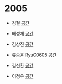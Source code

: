 # 2005

- 김철 [](https://github.com/)
[공간](https://github.com/StudyFork/GoogryAndroidArchitectureStudy/tree/master/2005/)

- 배성재 [](https://github.com/)
[공간](https://github.com/StudyFork/GoogryAndroidArchitectureStudy/tree/master/2005/)

- 김상진 [](https://github.com/)
[공간](https://github.com/StudyFork/GoogryAndroidArchitectureStudy/tree/master/2005/)

- 류승윤 [RyuC0605](https://github.com/RyuC0605/)
[공간](https://github.com/StudyFork/GoogryAndroidArchitectureStudy/tree/master/2005/RyuC0605)

- 김신환 [](https://github.com/)
[공간](https://github.com/StudyFork/GoogryAndroidArchitectureStudy/tree/master/2005/)

- 이청우 [](https://github.com/)
[공간](https://github.com/StudyFork/GoogryAndroidArchitectureStudy/tree/master/2005/)
